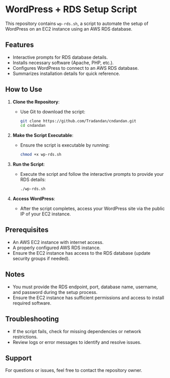 # WordPress + RDS Setup Script

This repository contains `wp-rds.sh`, a script to automate the setup of WordPress on an EC2 instance using an AWS RDS database.

## Features
- Interactive prompts for RDS database details.
- Installs necessary software (Apache, PHP, etc.).
- Configures WordPress to connect to an AWS RDS database.
- Summarizes installation details for quick reference.

## How to Use
1. **Clone the Repository**:
   - Use Git to download the script:
     ```bash
     git clone https://github.com/Tradandan/cndandan.git
     cd cndandan
     ```

2. **Make the Script Executable**:
   - Ensure the script is executable by running:
     ```bash
     chmod +x wp-rds.sh
     ```

3. **Run the Script**:
   - Execute the script and follow the interactive prompts to provide your RDS details:
     ```bash
     ./wp-rds.sh
     ```

4. **Access WordPress**:
   - After the script completes, access your WordPress site via the public IP of your EC2 instance.

## Prerequisites
- An AWS EC2 instance with internet access.
- A properly configured AWS RDS instance.
- Ensure the EC2 instance has access to the RDS database (update security groups if needed).

## Notes
- You must provide the RDS endpoint, port, database name, username, and password during the setup process.
- Ensure the EC2 instance has sufficient permissions and access to install required software.

## Troubleshooting
- If the script fails, check for missing dependencies or network restrictions.
- Review logs or error messages to identify and resolve issues.

## Support
For questions or issues, feel free to contact the repository owner.

